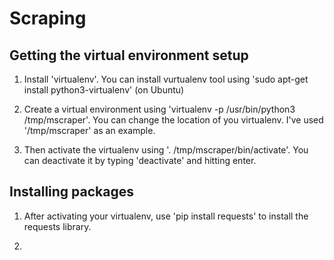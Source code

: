 # Scraping

## Getting the virtual environment setup
1. Install 'virtualenv'. You can install vurtualenv tool using
   'sudo apt-get install python3-virtualenv' (on Ubuntu)

2. Create a virtual environment using 'virtualenv -p /usr/bin/python3 /tmp/mscraper'.
   You can change the location of you virtualenv. I've used '/tmp/mscraper' as an example.

3. Then activate the virtualenv using '. /tmp/mscraper/bin/activate'.
   You can deactivate it by typing 'deactivate' and hitting enter.

## Installing packages
1. After activating your virtualenv, use 'pip install requests' to install the requests library.

2. 
